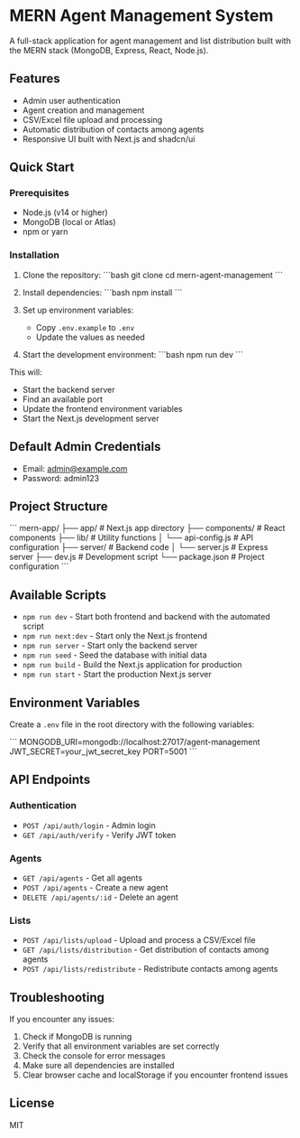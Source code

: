# MERN Agent Management System

A full-stack application for agent management and list distribution built with the MERN stack (MongoDB, Express, React, Node.js).

## Features

- Admin user authentication
- Agent creation and management
- CSV/Excel file upload and processing
- Automatic distribution of contacts among agents
- Responsive UI built with Next.js and shadcn/ui

## Quick Start

### Prerequisites

- Node.js (v14 or higher)
- MongoDB (local or Atlas)
- npm or yarn

### Installation

1. Clone the repository:
   \`\`\`bash
   git clone <repository-url>
   cd mern-agent-management
   \`\`\`

2. Install dependencies:
   \`\`\`bash
   npm install
   \`\`\`

3. Set up environment variables:
   - Copy `.env.example` to `.env`
   - Update the values as needed

4. Start the development environment:
   \`\`\`bash
   npm run dev
   \`\`\`

This will:
- Start the backend server
- Find an available port
- Update the frontend environment variables
- Start the Next.js development server

## Default Admin Credentials

- Email: admin@example.com
- Password: admin123

## Project Structure

\`\`\`
mern-app/
├── app/                  # Next.js app directory
├── components/           # React components
├── lib/                  # Utility functions
│   └── api-config.js     # API configuration
├── server/               # Backend code
│   └── server.js         # Express server
├── dev.js                # Development script
└── package.json          # Project configuration
\`\`\`

## Available Scripts

- `npm run dev` - Start both frontend and backend with the automated script
- `npm run next:dev` - Start only the Next.js frontend
- `npm run server` - Start only the backend server
- `npm run seed` - Seed the database with initial data
- `npm run build` - Build the Next.js application for production
- `npm run start` - Start the production Next.js server

## Environment Variables

Create a `.env` file in the root directory with the following variables:

\`\`\`
MONGODB_URI=mongodb://localhost:27017/agent-management
JWT_SECRET=your_jwt_secret_key
PORT=5001
\`\`\`

## API Endpoints

### Authentication
- `POST /api/auth/login` - Admin login
- `GET /api/auth/verify` - Verify JWT token

### Agents
- `GET /api/agents` - Get all agents
- `POST /api/agents` - Create a new agent
- `DELETE /api/agents/:id` - Delete an agent

### Lists
- `POST /api/lists/upload` - Upload and process a CSV/Excel file
- `GET /api/lists/distribution` - Get distribution of contacts among agents
- `POST /api/lists/redistribute` - Redistribute contacts among agents

## Troubleshooting

If you encounter any issues:

1. Check if MongoDB is running
2. Verify that all environment variables are set correctly
3. Check the console for error messages
4. Make sure all dependencies are installed
5. Clear browser cache and localStorage if you encounter frontend issues

## License

MIT
